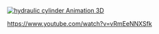 [![hydraulic cylinder Animation 3D](https://img.youtube.com/vi/vRmEeNNXSfk/maxresdefault.jpg)](https://www.youtube.com/watch?v=vRmEeNNXSfk "Hydraulic Cylinder Anatomy")

https://www.youtube.com/watch?v=vRmEeNNXSfk